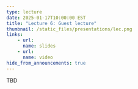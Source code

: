```yaml
---
type: lecture
date: 2025-01-17T10:00:00 EST
title: "Lecture 6: Guest lecture"
thumbnail: /static_files/presentations/lec.png
links:
    - url:
      name: slides
    - url:
      name: video
hide_from_announcements: true
---
```

TBD

<!--
**Suggested Readings:**
- [Readings 1](http://example.com)
- [Readings 2](http://example.com)
-->
